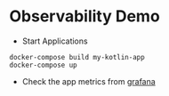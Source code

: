 # Observability Demo

- Start Applications

```shell
docker-compose build my-kotlin-app
docker-compose up
```

- Check the app metrics from [grafana](http://0.0.0.0:3000/explore?schemaVersion=1&panes=%7B%22ylu%22:%7B%22datasource%22:%22PBFA97CFB590B2093%22,%22queries%22:%5B%7B%22refId%22:%22A%22,%22expr%22:%22%7Bmetrics_collector%3D%5C%22prometheus%5C%22,%20origin%3D%5C%22otel%5C%22,%20app%3D%5C%22my-kotlin-app%5C%22,%20__name__%3D~%5C%22jvm.%2A%5C%22%7D%22,%22range%22:true,%22datasource%22:%7B%22type%22:%22prometheus%22,%22uid%22:%22PBFA97CFB590B2093%22%7D,%22editorMode%22:%22code%22,%22legendFormat%22:%22__auto%22,%22useBackend%22:false,%22disableTextWrap%22:false,%22fullMetaSearch%22:false,%22includeNullMetadata%22:true%7D%5D,%22range%22:%7B%22from%22:%22now-15m%22,%22to%22:%22now%22%7D%7D%7D&orgId=1)


